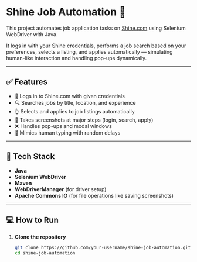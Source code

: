 # Shine Job Automation 🚀

This project automates job application tasks on [Shine.com](https://www.shine.com) using Selenium WebDriver with Java.

It logs in with your Shine credentials, performs a job search based on your preferences, selects a listing, and applies automatically — simulating human-like interaction and handling pop-ups dynamically.

---

## ✅ Features

- 🔐 Logs in to Shine.com with given credentials
- 🔍 Searches jobs by title, location, and experience
- 👆 Selects and applies to job listings automatically
- 📸 Takes screenshots at major steps (login, search, apply)
- ❌ Handles pop-ups and modal windows
- 🤖 Mimics human typing with random delays

---

## 🧰 Tech Stack

- **Java**
- **Selenium WebDriver**
- **Maven**
- **WebDriverManager** (for driver setup)
- **Apache Commons IO** (for file operations like saving screenshots)

---

## 💻 How to Run

1. **Clone the repository**  
   ```bash
   git clone https://github.com/your-username/shine-job-automation.git
   cd shine-job-automation
